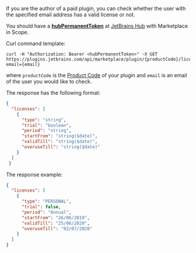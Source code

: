 [//]: # (title: Check License API)

If you are the author of a paid plugin, you can check whether the user with the specified email address has a valid license or not.

You should have a [**hubPermanentToken**](https://www.jetbrains.com/help/hub/Manage-Permanent-Tokens.html) at [JetBrains Hub](https://hub.jetbrains.com/users/me?tab=authentification) with Marketplace in Scope.

Curl command template:
```Shell
curl -H "Authorization: Bearer <hubPermanentToken>" -X GET https://plugins.jetbrains.com/api/marketplace/plugin/{productCode}/license?email={email}
```

where `productCode` is the [Product Code](../paid-plugins-start/obtain-a-product-code-from-jetbrains.md) of your plugin and 
`email` is an email of the user you would like to check.

The response has the following format:
```json
{
  "licenses": [
    {
      "type": "string",
      "trial": "boolean",
      "period": "string",
      "startFrom": "string($date)",
      "validTill": "string($date)",
      "overuseTill": "string($date)"
    }
  ]
 }
```

The response example:
```json
{
  "licenses": [
    {
      "type": "PERSONAL",
      "trial": false,
      "period": "Annual",
      "startFrom": "26/06/2019",
      "validTill": "25/06/2020",
      "overuseTill": "02/07/2020"
    }
  ]
}
```